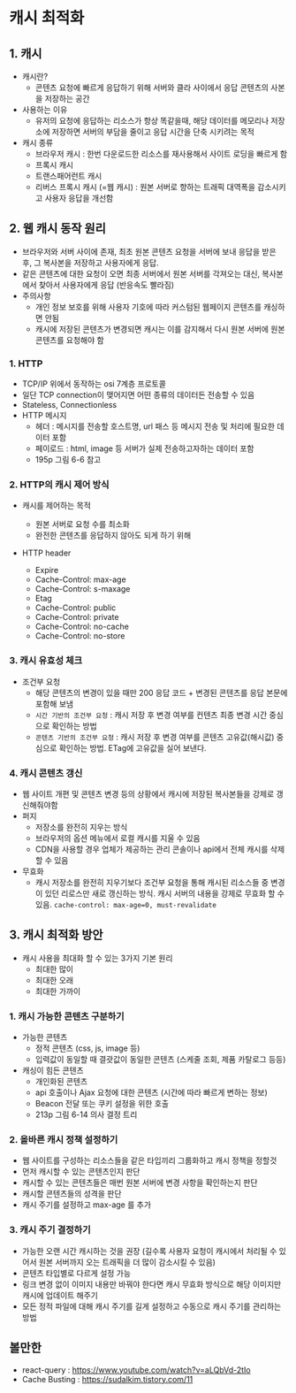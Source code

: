# 캐시 최적화

## 1. 캐시

- 캐시란?
  - 콘텐츠 요청에 빠르게 응답하기 위해 서버와 클라 사이에서 응답 콘텐츠의 사본을 저장하는 공간
- 사용하는 이유
  - 유저의 요청에 응답하는 리소스가 항상 똑같을때, 해당 데이터를 메모리나 저장소에 저장하면 서버의 부담을 줄이고 응답 시간을 단축 시키려는 목적
- 캐시 종류
  - 브라우저 캐시 : 한번 다운로드한 리소스를 재사용해서 사이트 로딩을 빠르게 함
  - 프록시 캐시
  - 트랜스패어런트 캐시
  - 리버스 프록시 캐시 (=웹 캐시) : 원본 서버로 향하는 트래픽 대역폭을 감소시키고 사용자 응답을 개선함

## 2. 웹 캐시 동작 원리

- 브라우저와 서버 사이에 존재, 최초 원본 콘텐츠 요청을 서버에 보내 응답을 받은 후, 그 복사본을 저장하고 사용자에게 응답.
- 같은 콘텐츠에 대한 요청이 오면 최종 서버에서 원본 서버를 각져오는 대신, 복사본에서 찾아서 사용자에게 응답 (반응속도 빨라짐)
- 주의사항
  - 개인 정보 보호를 위해 사용자 기호에 따라 커스텀된 웹페이지 콘텐츠를 캐싱하면 안됨
  - 캐시에 저장된 콘텐츠가 변경되면 캐시는 이를 감지해서 다시 원본 서버에 원본 콘텐츠를 요청해야 함

### 1. HTTP

- TCP/IP 위에서 동작하는 osi 7계층 프로토콜
- 일단 TCP connection이 맺어지면 어떤 종류의 데이터든 전송할 수 있음
- Stateless, Connectionless
- HTTP 메시지
  - 헤더 : 메시지를 전송할 호스트명, url 패스 등 메시지 전송 및 처리에 필요한 데이터 포함
  - 페이로드 : html, image 등 서버가 실제 전송하고자하는 데이터 포함
  - 195p 그림 6-6 참고

### 2. HTTP의 캐시 제어 방식

- 캐시를 제어하는 목적

  - 원본 서버로 요청 수를 최소화
  - 완전한 콘텐츠를 응답하지 않아도 되게 하기 위해

- HTTP header
  - Expire
  - Cache-Control: max-age
  - Cache-Control: s-maxage
  - Etag
  - Cache-Control: public
  - Cache-Control: private
  - Cache-Control: no-cache
  - Cache-Control: no-store

### 3. 캐시 유효성 체크

- 조건부 요청
  - 해당 콘텐츠의 변경이 있을 때만 200 응답 코드 + 변경된 콘텐츠를 응답 본문에 포함해 보냄
  - `시간 기반의 조건부 요청` : 캐시 저장 후 변경 여부를 컨텐츠 최종 변경 시간 중심으로 확인하는 방법
  - `콘텐츠 기반의 조건부 요청` : 캐시 저장 후 변경 여부를 콘텐츠 고유값(해시값) 중심으로 확인하는 방법. ETag에 고유값을 실어 보낸다.

### 4. 캐시 콘텐츠 갱신

- 웹 사이트 개편 및 콘텐츠 변경 등의 상황에서 캐시에 저장된 복사본들을 강제로 갱신해줘야함
- 퍼지
  - 저장소를 완전히 지우는 방식
  - 브라우저의 옵션 메뉴에서 로컬 캐시를 지울 수 있음
  - CDN을 사용할 경우 업체가 제공하는 관리 콘솔이나 api에서 전체 캐시를 삭제할 수 있음
- 무효화
  - 캐시 저장소를 완전히 지우기보다 조건부 요청을 통해 캐시된 리소스들 중 변경이 있던 리로스만 새로 갱신하는 방식. 캐시 서버의 내용을 강제로 무효화 할 수 있음.
    `cache-control: max-age=0, must-revalidate`

## 3. 캐시 최적화 방안

- 캐시 사용을 최대화 할 수 있는 3가지 기본 원리
  - 최대한 많이
  - 최대한 오래
  - 최대한 가까이

### 1. 캐시 가능한 콘텐츠 구분하기

- 가능한 콘텐츠
  - 정적 콘텐츠 (css, js, image 등)
  - 입력값이 동일할 때 결괏값이 동일한 콘텐츠 (스케줄 조회, 제품 카탈로그 등등)
- 캐싱이 힘든 콘텐츠
  - 개인화된 콘텐츠
  - api 호출이나 Ajax 요청에 대한 콘텐츠 (시간에 따라 빠르게 변하는 정보)
  - Beacon 전달 또는 쿠키 설정을 위한 호출
  - 213p 그림 6-14 의사 결정 트리

### 2. 올바른 캐시 정책 설정하기

- 웹 사이트를 구성하는 리소스들을 같은 타입끼리 그룹화하고 캐시 정책을 정할것
- 먼저 캐시할 수 있는 콘텐츠인지 판단
- 캐시할 수 있는 콘텐츠들은 매번 원본 서버에 변경 사항을 확인하는지 판단
- 캐시할 콘텐츠들의 성격을 판단
- 캐시 주기를 설정하고 max-age 를 추가

### 3. 캐시 주기 결정하기

- 가능한 오랜 시간 캐시하는 것을 권장 (길수록 사용자 요청이 캐시에서 처리될 수 있어서 원본 서버까지 오는 트래픽을 더 많이 감소시킬 수 있음)
- 콘텐츠 타입별로 다르게 설정 가능
- 링크 변경 없이 이미지 내용만 바꿔야 한다면 캐시 무효화 방식으로 해당 이미지만 캐시에 업데이트 해주기
- 모든 정적 파일에 대해 캐시 주기를 길게 설정하고 수동으로 캐시 주기를 관리하는 방법

## 볼만한 

- react-query : https://www.youtube.com/watch?v=aLQbVd-2tIo
- Cache Busting : https://sudalkim.tistory.com/11
